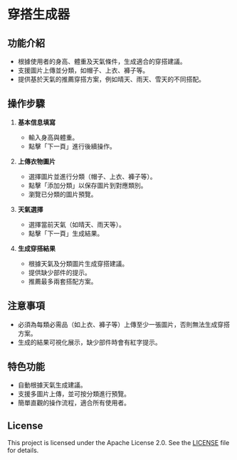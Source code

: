 # **穿搭生成器**

## **功能介紹**
- 根據使用者的身高、體重及天氣條件，生成適合的穿搭建議。
- 支援圖片上傳並分類，如帽子、上衣、褲子等。
- 提供基於天氣的推薦穿搭方案，例如晴天、雨天、雪天的不同搭配。

## **操作步驟**
1. **基本信息填寫**
   - 輸入身高與體重。
   - 點擊「下一頁」進行後續操作。

2. **上傳衣物圖片**
   - 選擇圖片並進行分類（帽子、上衣、褲子等）。
   - 點擊「添加分類」以保存圖片到對應類別。
   - 瀏覽已分類的圖片預覽。

3. **天氣選擇**
   - 選擇當前天氣（如晴天、雨天等）。
   - 點擊「下一頁」生成結果。

4. **生成穿搭結果**
   - 根據天氣及分類圖片生成穿搭建議。
   - 提供缺少部件的提示。
   - 推薦最多兩套搭配方案。

## **注意事項**
- 必須為每類必需品（如上衣、褲子等）上傳至少一張圖片，否則無法生成穿搭方案。
- 生成的結果可視化展示，缺少部件時會有紅字提示。

## **特色功能**
- 自動根據天氣生成建議。
- 支援多圖片上傳，並可按分類進行預覽。
- 簡單直觀的操作流程，適合所有使用者。

## License
This project is licensed under the Apache License 2.0. See the [LICENSE](./LICENSE) file for details.
